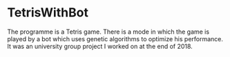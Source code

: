 # TetrisWithBot
The programme is a Tetris game. There is a mode in which the game is played by a bot which uses genetic algorithms to optimize his performance. It was an university group project I worked on at the end of 2018.
